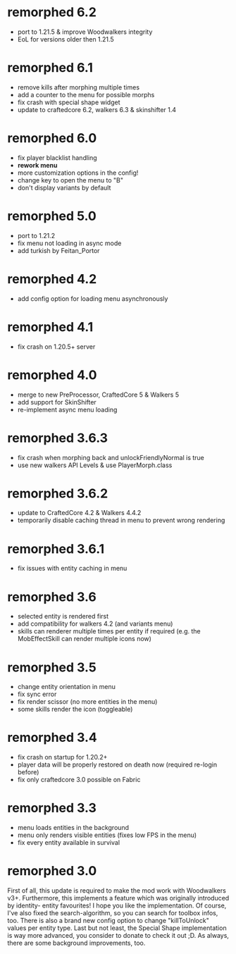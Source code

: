 remorphed 6.2
================

- port to 1.21.5 & improve Woodwalkers integrity
- EoL for versions older then 1.21.5

remorphed 6.1
================

- remove kills after morphing multiple times
- add a counter to the menu for possible morphs
- fix crash with special shape widget
- update to craftedcore 6.2, walkers 6.3 & skinshifter 1.4

remorphed 6.0
================

- fix player blacklist handling
- **rework menu**
- more customization options in the config!
- change key to open the menu to "B"
- don't display variants by default

remorphed 5.0
================

- port to 1.21.2
- fix menu not loading in async mode
- add turkish by Feitan_Portor

remorphed 4.2
================

- add config option for loading menu asynchronously

remorphed 4.1
================

- fix crash on 1.20.5+ server

remorphed 4.0
================

- merge to new PreProcessor, CraftedCore 5 & Walkers 5
- add support for SkinShifter
- re-implement async menu loading

remorphed 3.6.3
================

- fix crash when morphing back and unlockFriendlyNormal is true
- use new walkers API Levels & use PlayerMorph.class

remorphed 3.6.2
================

- update to CraftedCore 4.2 & Walkers 4.4.2
- temporarily disable caching thread in menu to prevent wrong rendering

remorphed 3.6.1
================

- fix issues with entity caching in menu

remorphed 3.6
================

- selected entity is rendered first
- add compatibility for walkers 4.2 (and variants menu)
- skills can renderer multiple times per entity if required (e.g. the MobEffectSkill can render multiple icons now)

remorphed 3.5
================

- change entity orientation in menu
- fix sync error
- fix render scissor (no more entities in the menu)
- some skills render the icon (toggleable)

remorphed 3.4
================

- fix crash on startup for 1.20.2+
- player data will be properly restored on death now (required re-login before)
- fix only craftedcore 3.0 possible on Fabric

remorphed 3.3
================

- menu loads entities in the background
- menu only renders visible entities (fixes low FPS in the menu)
- fix every entity available in survival

remorphed 3.0
================
First of all, this update is required to make the mod work with Woodwalkers v3+.
Furthermore, this implements a feature which was originally introduced by identity- entity favourites! I hope you like
the implementation.
Of course, I've also fixed the search-algorithm, so you can search for toolbox infos, too.
There is also a brand new config option to change "killToUnlock" values per entity type.
Last but not least, the Special Shape implementation is way more advanced, you consider to donate to check it out ;D.
As always, there are some background improvements, too.